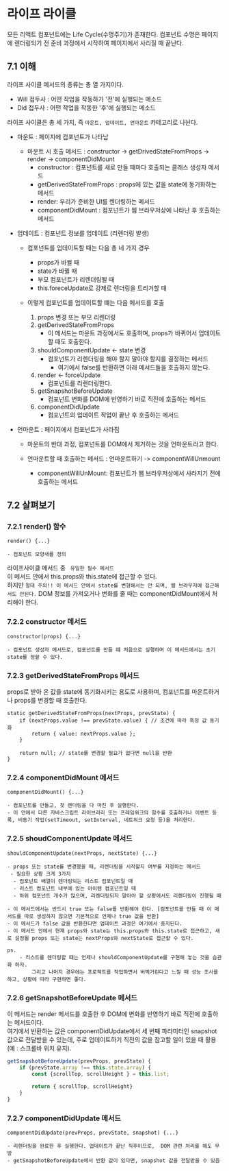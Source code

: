 # 라이프 라이클
모든 리액트 컴포넌트에는 Life Cycle(수명주기)가 존재한다. 컴포넌트 수명은 페이지에 렌더링되기 전 준비 과정에서 시작하여 페이지에서 사리질 때 끝난다.  

## 7.1 이해
라이프 사이클 메서드의 종류는 총 열 가지이다.  
+ Will 접두사 : 어떤 작업을 작동하가 '전'에 실행되는 메소드
+ Did 접두사 : 어떤 작업을 작동한 '후'에 실행되는 메소드  

라이프 사이클은 총 세 가지, 즉 `마운트, 업데이트, 언마운트` 카테고리로 나뉜다.  
+ 마운트 : 페이지에 컴포넌트가 나타남
    + 마운트 시 호출 메서드 : constructor -> getDrivedStateFromProps -> render -> componentDidMount
        + constructor : 컴포넌트를 새로 만들 때마다 호출되는 클래스 생성자 메서드
        + getDerivedStateFromProps : props에 있는 값을 state에 동기화하는 메서드
        + render: 우리가 준비한 UI를 렌더링하는 메서드
        + componentDidMount : 컴포넌트가 웹 브라우저상에 나타난 후 호출하는 메서드

+ 업데이트 : 컴포넌트 정보를 업데이트 (리렌더링 발생)
    + 컴포넌트를 업데이트할 때는 다음 총 네 가지 경우
        + props가 바뀔 때
        + state가 바뀔 때
        + 부모 컴포넌트가 리렌더링될 때
        + this.foreceUpdate로 강제로 렌더링을 트리거할 때

    + 이렇게 컴포넌트를 업데이트할 떄는 다음 메서드를 호출
        1. props 변경 또는 부모 리렌더링
        2. getDerivedStateFromProps
            + 이 메서드는 마운트 과정에서도 호출하며, props가 바뀌어서 업데이트할 때도 호출한다.
        3. shouldComponentUpdate <- state 변경
            + 컴포넌트가 리렌더링을 해야 할지 말아야 할지를 결정하는 메서드
                + 여기에서 false를 반환하면 아래 메서드들을 호출하지 않는다.
        4. render <- forceUpdate
            + 컴포넌트를 리렌더링한다.
        5. getSnapshotBeforeUpdate
            + 컴포넌트 변화를 DOM에 반영하기 바로 직전에 호출하는 메서드
        6. componentDidUpdate
            + 컴포넌트의 업데이트 작업이 끝난 후 호출하는 메서드

+ 언마운트 : 페이지에서 컴포넌트가 사라짐  
    + 마운트의 반대 과정, 컴포넌트를 DOM에서 제거하는 것을 언마운트라고 한다.
    
    + 언마운트할 때 호출하는 메서드 : 언마운트하기 -> componentWillUnmount
        + componentWillUnMount: 컴포넌트가 웹 브라우저상에서 사라지기 전에 호출하는 메서드
        
## 7.2 살펴보기
### 7.2.1 render() 함수
~~~
render() {...}

- 컴포넌트 모양새를 정의
~~~
라이프사이클 메서드 중 ` 유일한 필수 메서드`  
이 메서드 안에서 this.props와 this.state에 접근할 수 있다.  
하지만 `절대 주의!! 이 메서드 안에서 state를 변형해서는 안 되며, 웹 브라우저에 접근해서도 안된다.` DOM 정보를 가져오거나 변화를 줄 때는 componentDidMount에서 처리해야 한다.

### 7.2.2 constructor 메서드
~~~
constructor(props) {...}

- 컴포넌트 생성자 메서드로, 컴포넌트를 만들 떄 처음으로 실행하며 이 메서드에서는 초기 state를 정할 수 있다. 
~~~  

### 7.2.3 getDerivedStateFromProps 메서드
props로 받아 온 값을 state에 동기화시키는 용도로 사용하며, 컴포넌트를 마운트하거나 props를 변경할 때 호출한다.  
~~~
static getDerivedStateFromProps(nextProps, prevState) {
    if (nextProps.value !== prevState.value) { // 조건에 따라 특정 값 동기화
        return { value: nextProps.value };
    } 
    
    return null; // state를 변경할 필요가 없다면 null을 반환
}
~~~

### 7.2.4 componentDidMount 메서드
~~~
componentDidMount() {...}

- 컴포넌트를 만들고, 첫 렌더링을 다 마친 후 실행한다.
- 이 안에서 다른 자바스크립트 라이브러리 또는 프레임워크의 함수를 호출하거나 이벤트 등록, 비동기 작업(setTimeout, setInterval, 네트워크 요청 등)을 처리한다.
~~~

### 7.2.5 shoudComponentUpdate 메서드
~~~
shouldComponentUpdate(nextProps, nextState) {...}

- props 또는 state를 변경했을 때, 리렌더링을 시작할지 여부를 지정하는 메서드
 - 필요한 상황 크게 3가지
  - 컴포넌트 배열이 렌더링되는 리스트 컴포넌트일 때
  - 리스트 컴포넌트 내부에 있는 아이템 컴포넌트일 때
  - 하위 컴포넌트 개수가 많으며, 리렌더링되지 말아야 할 상황에서도 리렌더링이 진행될 때
  
- 이 메서드에서는 반드시 true 또는 false를 반환해야 한다. [컴포넌트를 만들 때 이 메서드를 따로 생성하지 않으면 기본적으로 언제나 true 값을 반환]
- 이 메서드가 false 값을 반환한다면 업데이트 과정은 여기에서 중지된다.
- 이 메서드 안에서 현재 props와 state는 this.props와 this.state로 접근하고, 새로 설정될 props 또는 state는 nextProps와 nextState로 접근할 수 있다.  

ps.
    - 리스트를 렌더링할 떄는 언제나 shouldComponentUpdate를 구현해 놓는 것을 습관화 하자.
        그리고 나머지 경우에는 프로젝트를 작업하면서 버벅거린다고 느낄 때 성능 조사를 하고, 상황에 따라 구현하면 좋다.
~~~

### 7.2.6 getSnapshotBeforeUpdate 메서드
이 메서드는 render 메서드를 호출한 후 DOM에 변화를 반영하기 바로 직전에 호출하는 메서드이다.  
여기에서 반환하는 값은 componentDidUpdate에서 세 번째 파라미터인 snapshot 값으로 전달받을 수 있는데, 주로 업데이트하기 직전의 값을 참고할 일이 있을 때 활용(예 : 스크롤바 위치 유지).  
````javascript
getSnapshotBeforeUpdate(prevProps, prevState) {
    if (prevState.array !== this.state.array) {
        const {scrollTop, scrollHeight } = this.list;
        
        return { scrollTop, scrollHeight}
    }
}
````

### 7.2.7 componentDidUpdate 메서드
~~~
componentDidUpdate(prevProps, prevState, snapshot) {...}

- 리렌더링을 완료한 후 실행한다. 업데이트가 끝난 직후이므로,  DOM 관련 처리를 해도 무방
- getSnapshotBeforeUpdate에서 반환 값이 있다면, snapshot 값을 전달받을 수 있음
~~~

